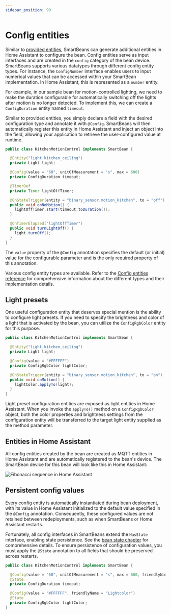 ```yaml
---
sidebar_position: 90
---
```


# Config entities

Similar to [provided entities](provided), SmartBeans can generate additional entities in Home Assistant to configure the 
bean. Config entities serve as input interfaces and are created in the `config` category of the bean device. SmartBeans 
supports various datatypes through different config entity types. For instance, the `ConfigNumber` interface enables 
users to input numerical values that can be accessed within your SmartBean implementation. In Home Assistant, this is 
represented as a `number` entity.

For example, in our sample bean for motion-controlled lighting, we need to make the duration configurable for automatically 
switching off the lights after motion is no longer detected. To implement this, we can create a `ConfigDuration` entity 
named `timeout`.

Similar to provided entities, you simply declare a field with the desired configuration type and annotate it with `@Config`. 
SmartBeans will then automatically register this entity in Home Assistant and inject an object into the field, allowing
your application to retrieve the user-configured value at runtime.

````java
public class KitchenMotionControl implements SmartBean {

  @Entity("light.kitchen_ceiling")
  private Light light;

  @Config(value = "60", unitOfMeasurement = "s", max = 600)
  private ConfigDuration timeout;

  @TimerDef
  private Timer lightOffTimer;

  @OnStateTrigger(entity = "binary_sensor.motion_kitchen", to = "off")
  public void onNoMotion() {
    lightOffTimer.start(timeout.toDuration());
  }

  @OnTimerElapsed("lightOffTimer")
  public void turnLightOff() {
    light.turnOff();
  }
}
````

The `value` property of the `@Config` annotation specifies the default (or initial) value for the configurable parameter 
and is the only required property of this annotation.

Various config entity types are available. Refer to the [Config entities reference](../reference/config) for comprehensive 
information about the different types and their implementation details.

## Light presets

One useful configuration entity that deserves special mention is the ability to configure light presets. If you need to 
specify the brightness and color of a light that is activated by the bean, you can utilize the `ConfigRgbColor` entity 
for this purpose.

````java
public class KitchenMotionControl implements SmartBean {

  @Entity("light.kitchen_ceiling")
  private Light light;

  @Config(value = "#FFFFFF")
  private ConfigRgbColor lightColor;

  @OnStateTrigger(entity = "binary_sensor.motion_kitchen", to = "on")
  public void onMotion() {
    lightColor.applyTo(light);
  }
}
````

Light preset configuration entities are exposed as light entities in Home Assistant. When you invoke the `applyTo()` 
method on a `ConfigRgbColor` object, both the color properties and brightness settings from the configuration entity will 
be transferred to the target light entity supplied as the method parameter.

## Entities in Home Assistant

All config entities created by the bean are created as MQTT entities in Home Assistant and are automatically registered to
the bean's device. The SmartBean device for this bean will look like this in Home Assistant:

![Fibonacci sequence in Home Assistant](/img/screenshots/config_entities.png)

## Persistent config values

Every config entity is automatically instantiated during bean deployment, with its value in Home Assistant initialized 
to the default value specified in the `@Config` annotation. Consequently, these configured values are not retained 
between redeployments, such as when SmartBeans or Home Assistant restarts.

Fortunately, all config interfaces in SmartBeans extend the `HasState` interface, enabling state persistence. See the
[bean state chapter](state) for comprehensive details. To ensure persistence of configuration values, you must apply 
the `@State` annotation to all fields that should be preserved across restarts.

````java
public class KitchenMotionControl implements SmartBean {

  @Config(value = "60", unitOfMeasurement = "s", max = 600, friendlyName = "Light timeout")
  @State
  private ConfigDuration timeout;

  @Config(value = "#FFFFFF", friendlyName = "Lightcolor")
  @State
  private ConfigRgbColor lightColor;
}
````

